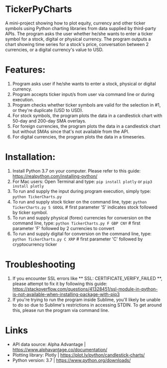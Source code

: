 # TickerPyCharts
A mini-project showing how to plot equity, currency and other ticker symbols using Python charting libraries from data supplied by third-party APIs. The program asks the user whether he/she wants to enter a ticker symbol for a stock, digital or physical currency. The program outputs a chart showing time series for a stock's price, conversation between 2 currencies, or a digital currency's value to USD.

# Features:
1. Program asks user if he/she wants to enter a stock, physical or digital currency.
2. Program accepts ticker input/s from user via command line or during execution.
3. Program checks whether ticker symbols are valid for the selection in #1, or they're duplicate (USD to USD).
4. For stock symbols, the program plots the data in a candlestick chart with 50-day and 200-day SMA overlays.
5. For foreign currencies, the program plots the data in a candlestick chart but without SMAs since that's not available from the API.
6. For digital currencies, the program plots the data in a timeseries.

# Installation:
1. Install Python 3.7 on your computer. Please refer to this guide: https://realpython.com/installing-python/
2. For Mac users: Open Terminal and type: `pip install plotly` or `pip3 install plotly`
3. To run and supply the input during program execution, simply type: `python TickerCharts.py`
4. To run and supply stock ticker on the command line, type: 
   `python TickerCharts.py S GOOGL` # first parameter 'S' indicates stock followed by ticker symbol.
5. To run and supply physical (forex) currencies for conversion on the command line, type: 
   `python TickerCharts.py F GBP CNY` # first parameter 'F' followed by 2 currencies to convert
6. To run and supply digital for conversion on the command line, type: 
   `python TickerCharts.py C XRP` # first parameter 'C' followed by cryptocurrency ticker

# Troubleshooting
1. If you encounter SSL errors like ** SSL: CERTIFICATE_VERIFY_FAILED **, please attempt to fix it by following this guide: https://stackoverflow.com/questions/41328451/ssl-module-in-python-is-not-available-when-installing-package-with-pip3
2. If you're trying to run the program inside Sublime, you'll likely be unable to do so due to Sublime's restrictions in accessing STDIN. To get around this, please run the program via command line.

# Links
- API data source: Alpha Advantage | https://www.alphavantage.co/documentation/
- Plotting library: Plotly | https://plot.ly/python/candlestick-charts/
- Python version: 3.7 | https://www.python.org/downloads/
